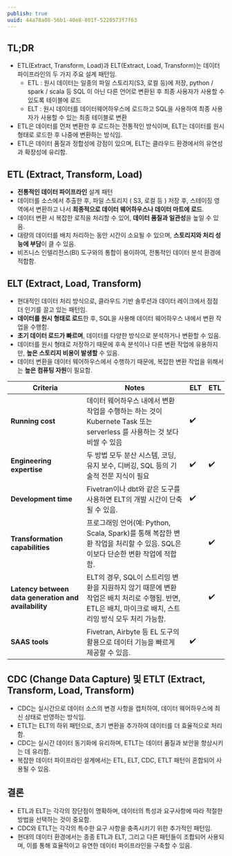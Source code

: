 ```yaml
---
publish: true
uuid: 44a78a08-56b1-40e8-801f-5220573f7f63
---
```


## TL;DR

- ETL(Extract, Transform, Load)과 ELT(Extract, Load, Transform)는 데이터 파이프라인의 두 가지 주요 설계 패턴임.
    - ETL : 원시 데이터는 일종의 파일 스토리지(S3, 로컬 등)에 저장, python / spark / scala 등 SQL 이 아닌 다른 언어로 변환된 후 최종 사용자가 사용할 수 있도록 테이블에 로드
    - ELT : 원시 데이터를 데이터웨어하우스에 로드하고 SQL을 사용하여 최종 사용자가 사용할 수 있는 최종 테이블로 변환
- ETL은 데이터를 먼저 변환한 후 로드하는 전통적인 방식이며, ELT는 데이터를 원시 형태로 로드한 후 나중에 변환하는 방식임.
- ETL은 데이터 품질과 정합성에 강점이 있으며, ELT는 클라우드 환경에서의 유연성과 확장성에 유리함.

## ETL (Extract, Transform, Load)

- **전통적인 데이터 파이프라인** 설계 패턴
- 데이터를 소스에서 추출한 후, 파일 스토리지 ( S3, 로컬 등 ) 저장 후, 스테이징 영역에서 변환하고 나서 **최종적으로 데이터 웨어하우스나 데이터 마트에 로드**.
- 데이터 변환 시 복잡한 로직을 처리할 수 있어, **데이터 품질과 일관성**을 높일 수 있음.
- 대량의 데이터를 배치 처리하는 동안 시간이 소요될 수 있으며, **스토리지와 처리 성능에 부담**이 클 수 있음.
- 비즈니스 인텔리전스(BI) 도구와의 통합이 용이하여, 전통적인 데이터 분석 환경에 적합함.

## ELT (Extract, Load, Transform)

- 현대적인 데이터 처리 방식으로, 클라우드 기반 솔루션과 데이터 레이크에서 점점 더 인기를 끌고 있는 패턴임.
- **데이터를 원시 형태로 로드**한 후, SQL을 사용해 데이터 웨어하우스 내에서 변환 작업을 수행함.
- **초기 데이터 로드가 빠르며**, 데이터를 다양한 방식으로 분석하거나 변환할 수 있음.
- 데이터를 원시 형태로 저장하기 때문에 후속 분석이나 다른 변환 작업에 유용하지만, **높은 스토리지 비용이 발생할** 수 있음.
- 데이터 변환을 데이터 웨어하우스에서 수행하기 때문에, 복잡한 변환 작업을 위해서는 **높은 컴퓨팅 자원**이 필요함.

| **Criteria**                                         | **Notes**                                                                                                                                                              | **ELT** | **ETL** |
|------------------------------------------------------|------------------------------------------------------------------------------------------------------------------------------------------------------------------------|---------|---------|
| **Running cost**                                     | 데이터 웨어하우스 내에서 변환 작업을 수행하는 하는 것이 Kubernete Task 또는 serverless 를 사용하는 것 보다 비쌀 수 있음                                               | ✔️      |         |
| **Engineering expertise**                            | 두 방법 모두 분산 시스템, 코딩, 유지 보수, 디버깅, SQL 등의 기술적 전문 지식이 필요                                                                                   | ✔️      | ✔️      |
| **Development time**                                 | Fivetran이나 dbt와 같은 도구를 사용하면 ELT의 개발 시간이 단축될 수 있음.                                                                                               | ✔️      |         |
| **Transformation capabilities**                      | 프로그래밍 언어(예: Python, Scala, Spark)를 통해 복잡한 변환 작업을 처리할 수 있음. SQL은 이보다 단순한 변환 작업에 적합함.                                               |         | ✔️      |
| **Latency between data generation and availability** | ELT의 경우, SQL이 스트리밍 변환을 지원하지 않기 때문에 변환 작업은 배치 처리로 수행됨. 반면, ETL은 배치, 마이크로 배치, 스트리밍 방식 모두 처리 가능함.                        |         | ✔️      |
| **SAAS tools**                                       | Fivetran, Airbyte 등 EL 도구의 활용으로 데이터 기능을 빠르게 제공할 수 있음.                                                                                            | ✔️      |         |

## CDC (Change Data Capture) 및 ETLT (Extract, Transform, Load, Transform)

- CDC는 실시간으로 데이터 소스의 변경 사항을 캡처하여, 데이터 웨어하우스에 최신 상태로 반영하는 방식임.
- ETLT는 ELT의 하위 패턴으로, 초기 변환을 추가하여 데이터를 더 효율적으로 처리함.
- CDC는 실시간 데이터 동기화에 유리하며, ETLT는 데이터 품질과 보안을 향상시키는 데 유리함.
- 복잡한 데이터 파이프라인 설계에서는 ETL, ELT, CDC, ETLT 패턴이 혼합되어 사용될 수 있음.

## 결론

- ETL과 ELT는 각각의 장단점이 명확하며, 데이터의 특성과 요구사항에 따라 적절한 방법을 선택하는 것이 중요함.
- CDC와 ETLT는 각각의 특수한 요구 사항을 충족시키기 위한 추가적인 패턴임.
- 현대의 데이터 환경에서는 종종 ETL과 ELT, 그리고 다른 패턴들이 조합되어 사용되며, 이를 통해 효율적이고 유연한 데이터 파이프라인을 구축할 수 있음.